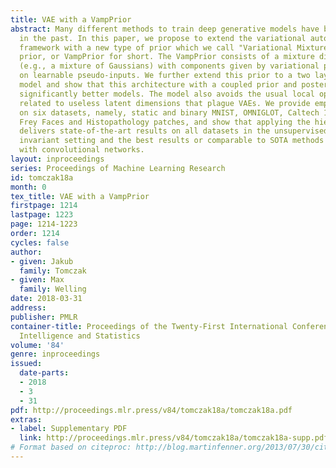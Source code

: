 ```yaml
---
title: VAE with a VampPrior
abstract: Many different methods to train deep generative models have been introduced
  in the past. In this paper, we propose to extend the variational auto-encoder (VAE)
  framework with a new type of prior which we call "Variational Mixture of Posteriors"
  prior, or VampPrior for short. The VampPrior consists of a mixture distribution
  (e.g., a mixture of Gaussians) with components given by variational posteriors conditioned
  on learnable pseudo-inputs. We further extend this prior to a two layer hierarchical
  model and show that this architecture with a coupled prior and posterior, learns
  significantly better models. The model also avoids the usual local optima issues
  related to useless latent dimensions that plague VAEs. We provide empirical studies
  on six datasets, namely, static and binary MNIST, OMNIGLOT, Caltech 101 Silhouettes,
  Frey Faces and Histopathology patches, and show that applying the hierarchical VampPrior
  delivers state-of-the-art results on all datasets in the unsupervised permutation
  invariant setting and the best results or comparable to SOTA methods for the approach
  with convolutional networks.
layout: inproceedings
series: Proceedings of Machine Learning Research
id: tomczak18a
month: 0
tex_title: VAE with a VampPrior
firstpage: 1214
lastpage: 1223
page: 1214-1223
order: 1214
cycles: false
author:
- given: Jakub
  family: Tomczak
- given: Max
  family: Welling
date: 2018-03-31
address: 
publisher: PMLR
container-title: Proceedings of the Twenty-First International Conference on Artficial
  Intelligence and Statistics
volume: '84'
genre: inproceedings
issued:
  date-parts:
  - 2018
  - 3
  - 31
pdf: http://proceedings.mlr.press/v84/tomczak18a/tomczak18a.pdf
extras:
- label: Supplementary PDF
  link: http://proceedings.mlr.press/v84/tomczak18a/tomczak18a-supp.pdf
# Format based on citeproc: http://blog.martinfenner.org/2013/07/30/citeproc-yaml-for-bibliographies/
---
```

